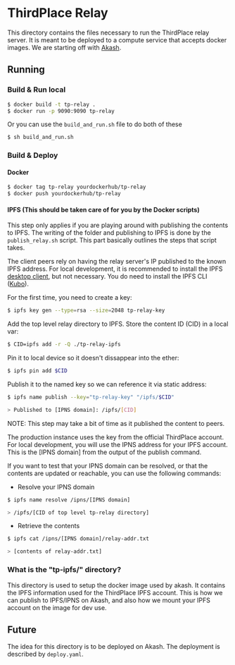 # ThirdPlace Relay

This directory contains the files necessary to run the ThirdPlace relay server.
It is meant to be deployed to a compute service that accepts docker images.
We are starting off with [Akash](https://akash.network/).

## Running

### Build & Run local

```sh
$ docker build -t tp-relay .
$ docker run -p 9090:9090 tp-relay
```

Or you can use the `build_and_run.sh` file to do both of these

```sh
$ sh build_and_run.sh
```

### Build & Deploy

#### Docker

```sh
$ docker tag tp-relay yourdockerhub/tp-relay
$ docker push yourdockerhub/tp-relay
```

#### IPFS (This should be taken care of for you by the Docker scripts)

This step only applies if you are playing around with publishing the contents to IPFS.
The writing of the folder and publishing to IPFS is done by the `publish_relay.sh` script.
This part basically outlines the steps that script takes.

The client peers rely on having the relay server's IP published to the known IPFS address.
For local development, it is recommended to install the IPFS [desktop client](https://docs.ipfs.tech/install/ipfs-desktop/), but not necessary.
You do need to install the IPFS CLI ([Kubo](https://docs.ipfs.tech/install/command-line/)).

For the first time, you need to create a key:

```sh
$ ipfs key gen --type=rsa --size=2048 tp-relay-key
```

Add the top level relay directory to IPFS. Store the content ID (CID) in a local var:

```sh
$ CID=ipfs add -r -Q ./tp-relay-ipfs
```

Pin it to local device so it doesn't dissappear into the ether:

```sh
$ ipfs pin add $CID
```

Publish it to the named key so we can reference it via static address:

```sh
$ ipfs name publish --key="tp-relay-key" "/ipfs/$CID"

> Published to [IPNS domain]: /ipfs/[CID]
```

NOTE: This step may take a bit of time as it published the content to peers.

The production instance uses the key from the official ThirdPlace account.
For local development, you will use the IPNS address for your IPFS account.
This is the [IPNS domain] from the output of the publish command.

If you want to test that your IPNS domain can be resolved, or that the contents are updated or reachable,
you can use the following commands:

- Resolve your IPNS domain

```sh
$ ipfs name resolve /ipns/[IPNS domain]

> /ipfs/[CID of top level tp-relay directory]
```

- Retrieve the contents

```sh
$ ipfs cat /ipns/[IPNS domain]/relay-addr.txt

> [contents of relay-addr.txt]
```

### What is the "tp-ipfs/" directory?

This directory is used to setup the docker image used by akash.
It contains the IPFS information used for the ThirdPlace IPFS account.
This is how we can publish to IPFS/IPNS on Akash, and also how we mount your IPFS account on the image for dev use.

## Future

The idea for this directory is to be deployed on Akash.
The deployment is described by `deploy.yaml`.
